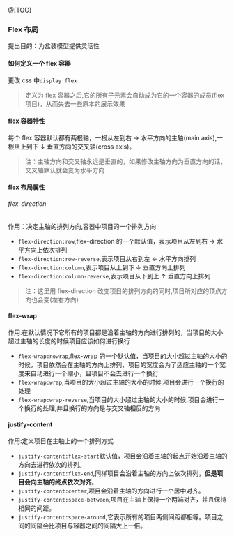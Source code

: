 @[TOC]

### Flex 布局

提出目的：为盒装模型提供灵活性

#### 如何定义一个 flex 容器

更改 css 中`display:flex`

> 定义为 flex 容器之后,它的所有子元素会自动成为它的一个容器的成员(flex 项目)，从而失去一些原本的展示效果

#### flex 容器特性

每个 flex 容器默认都有两根轴，一根从左到右 → 水平方向的主轴(main axis),一根从上到下 ↓ 垂直方向的交叉轴(cross axis)。

> 注：主轴方向和交叉轴永远是垂直的，如果修改主轴方向为垂直方向的话，交叉轴默认就会变为水平方向

#### flex 布局属性

###### flex-direction

作用：决定主轴的排列方向,容器中项目的一个排列方向

- `flex-direction:row`,flex-direction 的一个默认值，表示项目从左到右 → 水平方向上依次排列
- `flex-direction:row-reverse`,表示项目从右到左 ← 水平方向排列
- `flex-direction:column`,表示项目从上到下 ↓ 垂直方向上排列
- `flex-direction:column-reverse`,表示项目从下到上 ↑ 垂直方向上排列

> 注：这里用 flex-direction 改变项目的排列方向的同时,项目所对应的顶点方向也会变(左右方向)

#### flex-wrap

作用:在默认情况下它所有的项目都是沿着主轴的方向进行排列的，当项目的大小超过主轴的长度的时候项目应该如何进行换行

- `flex-wrap:nowrap`,flex-wrap 的一个默认值，当项目的大小超过主轴的大小的时候，项目依然会在主轴的方向上排列，项目的宽度会为了适应主轴的一个宽度来自动进行一个缩小，且项目不会去进行一个换行
- `flex-wrap:wrap`,当项目的大小超过主轴的大小的时候,项目会进行一个换行的处理
- `flex-wrap:wrap-reverse`,当项目的大小超过主轴的大小的时候,项目会进行一个换行的处理,并且换行的方向是与交叉轴相反的方向

#### justify-content

作用:定义项目在主轴上的一个排列方式

- `justify-content:flex-start`默认值，项目会沿着主轴的起点开始沿着主轴的方向去进行依次的排列。
- `justify-content:flex-end`,同样项目会沿着主轴的方向上依次排列，**但是项目会向主轴的终点依次对齐**。
- `justify-content:center`,项目会沿着主轴的方向进行一个居中对齐。
- `justify-content:space-between`,项目在主轴上保持一个两端对齐，并且保持相同的间距。
- `justify-content:space-around`,它表示所有的项目两侧间距都相等。项目之间的间隔会比项目与容器之间的间隔大上一倍。
